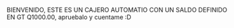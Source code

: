BIENVENIDO, ESTE ES UN CAJERO AUTOMATIO CON UN SALDO DEFINIDO 
EN GT Q1000.00, apruebalo y cuentame :D
